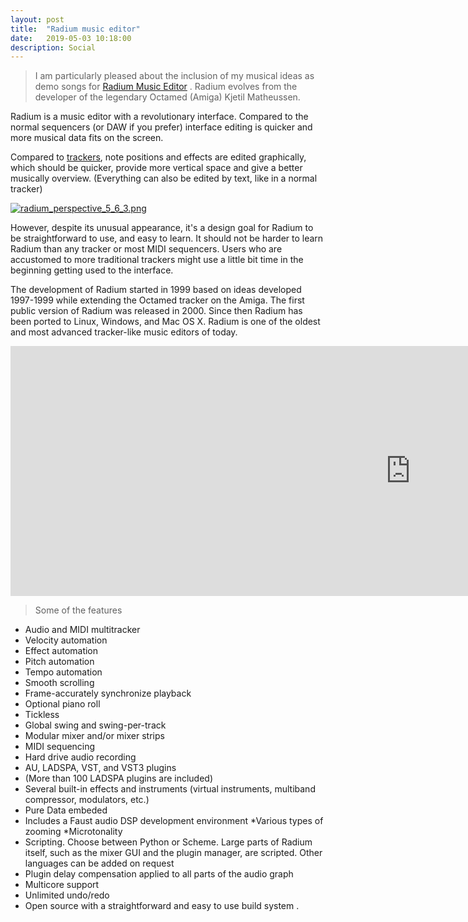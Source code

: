```yaml
---
layout: post
title:  "Radium music editor"
date:   2019-05-03 10:18:00
description: Social
---
```

>I am particularly pleased about the inclusion of my musical ideas as demo songs for [Radium Music Editor](http://users.notam02.no/%7Ekjetism/radium/) . Radium evolves from the developer of the legendary Octamed (Amiga) Kjetil Matheussen.

Radium is a music editor with a revolutionary interface. Compared to the normal sequencers (or DAW if you prefer) interface editing is quicker and more musical data fits on the screen.

Compared to  [trackers](https://en.wikipedia.org/wiki/Music_tracker), note positions and effects are edited graphically, which should be quicker, provide more vertical space and give a better musically overview. (Everything can also be edited by text, like in a normal tracker)

[![radium_perspective_5_6_3.png](https://svbtleusercontent.com/djmpWdmkcuc7iwVXV1Uhh10xspap_small.png)](https://svbtleusercontent.com/djmpWdmkcuc7iwVXV1Uhh10xspap.png)


However, despite its unusual appearance, it's a design goal for Radium to be straightforward to use, and easy to learn. It should not be harder to learn Radium than any tracker or most MIDI sequencers. Users who are accustomed to more traditional trackers might use a little bit time in the beginning getting used to the interface. 

The development of Radium started in 1999 based on ideas developed 1997-1999 while extending the Octamed tracker on the Amiga. The first public version of Radium was released in 2000. Since then Radium has been ported to Linux, Windows, and Mac OS X. Radium is one of the oldest and most advanced tracker-like music editors of today. 

<iframe width="1280" height="400" src="https://www.youtube.com/embed/_7-hJx7Lir4" frameborder="0" allow="autoplay; encrypted-media" allowfullscreen></iframe>

>Some of the features

   * Audio and MIDI multitracker
   * Velocity automation
   * Effect automation
   * Pitch automation
   * Tempo automation
   * Smooth scrolling
   * Frame-accurately synchronize playback
   * Optional piano roll
   * Tickless
   * Global swing and swing-per-track
   * Modular mixer and/or mixer strips
   * MIDI sequencing
   * Hard drive audio recording
   * AU, LADSPA, VST, and VST3 plugins
   * (More than 100 LADSPA plugins are included)
   * Several built-in effects and instruments
    (virtual instruments, multiband compressor, modulators, etc.)
   * Pure Data embeded 
   * Includes a Faust audio DSP development environment
   *Various types of zooming
   *Microtonality
   * Scripting. Choose between Python or Scheme. Large parts of Radium itself, such as the mixer GUI and the plugin manager, are scripted. Other languages can be added on request
   * Plugin delay compensation applied to all parts of the audio graph
   * Multicore support
   * Unlimited undo/redo
   * Open source with a straightforward and easy to use build system .



